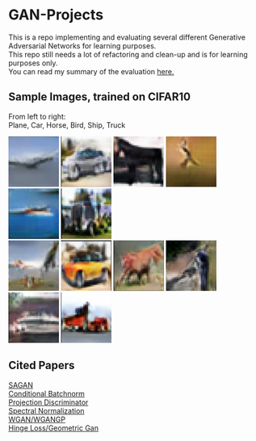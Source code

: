 # GAN-Projects
This is a repo implementing and evaluating several different Generative Adversarial Networks for learning purposes.  
This repo still needs a lot of refactoring and clean-up and is for learning purposes only.  
You can read my summary of the evaluation [here.](https://github.com/smdgn/GAN-Projects/blob/master/Assessment_of_GANs_V1_0.pdf)  

## Sample Images, trained on CIFAR10
From left to right:\
Plane, Car, Horse, Bird, Ship, Truck
<p float = "left">
  <img src="https://github.com/smdgn/images/blob/master/GAN/Bild1.png" width="100" height="100">
  <img src="https://github.com/smdgn/images/blob/master/GAN/Bild4.png" width="100" height="100">
  <img src="https://github.com/smdgn/images/blob/master/GAN/Bild6.png" width="100" height="100">
  <img src="https://github.com/smdgn/images/blob/master/GAN/Bild8.png" width="100" height="100">
  <img src="https://github.com/smdgn/images/blob/master/GAN/Bild10.png" width="100" height="100">
  <img src="https://github.com/smdgn/images/blob/master/GAN/Bild12.png" width="100" height="100"> </br> 
  <img src="https://github.com/smdgn/images/blob/master/GAN/Bild2.png" width="100" height="100">
  <img src="https://github.com/smdgn/images/blob/master/GAN/Bild5.png" width="100" height="100">
  <img src="https://github.com/smdgn/images/blob/master/GAN/Bild7.png" width="100" height="100">
  <img src="https://github.com/smdgn/images/blob/master/GAN/Bild9.png" width="100" height="100">
  <img src="https://github.com/smdgn/images/blob/master/GAN/Bild11.png" width="100" height="100">
  <img src="https://github.com/smdgn/images/blob/master/GAN/Bild13.png" width="100" height="100">
</p>

## Cited Papers
[SAGAN](https://arxiv.org/pdf/1805.08318.pdf)\
[Conditional Batchnorm](https://arxiv.org/pdf/1707.00683.pdf)\
[Projection Discriminator](https://arxiv.org/pdf/1802.05637.pdf)\
[Spectral Normalization](https://arxiv.org/pdf/1802.05957.pdf)\
[WGAN/WGANGP](https://arxiv.org/pdf/1704.00028.pdf)\
[Hinge Loss/Geometric Gan](https://arxiv.org/pdf/1705.02894.pdf)
